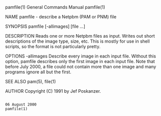 pamfile(1)                                                                              General Commands Manual                                                                             pamfile(1)

NAME
       pamfile - describe a Netpbm (PAM or PNM) file

SYNOPSIS
       pamfile [-allimages] [file ...]

DESCRIPTION
       Reads one or more Netpbm files as input.  Writes out short descriptions of the image type, size, etc.  This is mostly for use in shell scripts, so the format is not particularly pretty.

OPTIONS
       -allimages
              Describe  every  image  in  each input file.  Without this option, pamfile describes only the first image in each input file.  Note that before July 2000, a file could not contain more
              than one image and many programs ignore all but the first.

SEE ALSO
       pam(5), file(1)

AUTHOR
       Copyright (C) 1991 by Jef Poskanzer.

                                                                                            06 August 2000                                                                                  pamfile(1)
